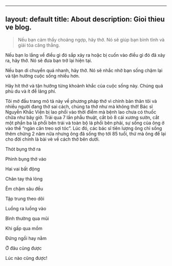 
---
layout: default
title: About
description: Gioi thieu ve blog.
---

> Nếu bạn cảm thấy choáng ngợp, hãy thở. Nó sẽ giúp bạn bình tĩnh và giải tỏa căng thẳng.

Nếu bạn lo lắng về điều gì đó sắp xảy ra hoặc bị cuốn vào điều gì đó đã xảy ra, hãy thở. Nó sẽ đưa bạn trở lại hiện tại.

Nếu bạn di chuyển quá nhanh, hãy thở. Nó sẽ nhắc nhở bạn sống chậm lại và tận hưởng cuộc sống nhiều hơn.

Hãy hít thở và tận hưởng từng khoảnh khắc của cuộc sống này. Chúng quá phù du và ít để lãng phí.

Tôi mở đầu trang mô tả này về phương pháp thở vì chính bản thân tôi và nhiều người đang thở sai cách, chúng ta thở như mà không thở! Bác sĩ Nguyễn Khắc Viện bị lao phổi vào thời điểm mà bệnh lao chưa có thuốc chữa như bây giờ. Trải qua 7 lần phẫu thuật, cắt bỏ 8 cái xương sườn, cắt một phần ba lá phổi bên trái và toàn bộ lá phổi bên phải, sự sống của ông ở vào thế “ngàn cân treo sợi tóc”. Lúc đó, các bác sĩ tiên lượng ông chỉ sống thêm chừng 2 năm nữa nhưng ông đã sống thọ tới 85 tuổi, thứ mà ông để lại cho đời chính là bài vè về cách thở bên dưới.

Thót bụng thở ra

Phình bụng thở vào

Hai vai bất động

Chân tay thả lỏng

Êm chậm sâu đều

Tập trung theo dõi

Luồng ra luồng vào

Bình thường qua mũi

Khi gấp qua mồm

Đứng ngồi hay nằm

Ở đâu cũng được

Lúc nào cũng được!
